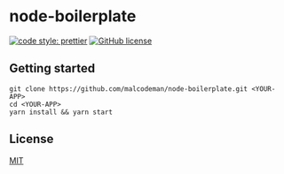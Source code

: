 # node-boilerplate

[![code style: prettier](https://img.shields.io/badge/code_style-prettier-ff69b4.svg)](https://github.com/prettier/prettier)
[![GitHub license](https://img.shields.io/badge/license-MIT-blue.svg)](https://github.com/malcodeman/node-boilerplate/blob/master/LICENSE)

## Getting started

```
git clone https://github.com/malcodeman/node-boilerplate.git <YOUR-APP>
cd <YOUR-APP>
yarn install && yarn start
```

## License

[MIT](./LICENSE)
